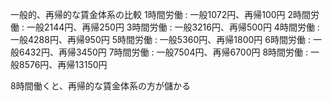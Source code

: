 一般的、再帰的な賃金体系の比較
1時間労働 : 一般1072円、再帰100円
2時間労働 : 一般2144円、再帰250円
3時間労働 : 一般3216円、再帰500円
4時間労働 : 一般4288円、再帰950円
5時間労働 : 一般5360円、再帰1800円
6時間労働 : 一般6432円、再帰3450円
7時間労働 : 一般7504円、再帰6700円
8時間労働 : 一般8576円、再帰13150円

8時間働くと、再帰的な賃金体系の方が儲かる